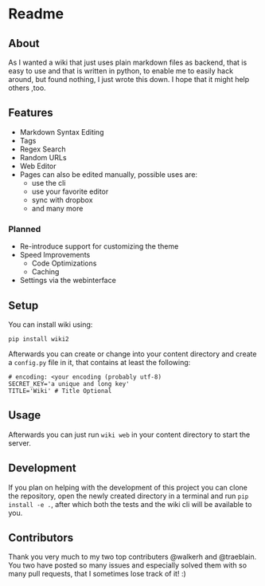 # Readme

## About
As I wanted a wiki that just uses plain markdown files as backend, that is easy
to use and that is written in python, to enable me to easily hack around,
but found nothing, I just wrote this down. I hope that it might help others ,too.

## Features

* Markdown Syntax Editing
* Tags
* Regex Search
* Random URLs
* Web Editor
* Pages can also be edited manually, possible uses are:
	* use the cli
	* use your favorite editor
	* sync with dropbox
	* and many more

### Planned

* Re-introduce support for customizing the theme
* Speed Improvements
	* Code Optimizations
	* Caching
* Settings via the webinterface


## Setup
You can install wiki using:

	pip install wiki2


Afterwards you can create or change into your content directory and create a `config.py` file in it, that contains at least the following:

	# encoding: <your encoding (probably utf-8)
	SECRET_KEY='a unique and long key'
	TITLE='Wiki' # Title Optional

## Usage
Afterwards you can just run `wiki web` in your content directory to start the server.

## Development
If you plan on helping with the development of this project you can clone the repository, open the newly created directory in a terminal and run `pip install -e .`, after which both the tests and the wiki cli will be available to you.

## Contributors

Thank you very much to my two top contributers @walkerh and @traeblain. You two have posted so many issues and especially solved them with so many pull requests, that I sometimes lose track of it! :)
